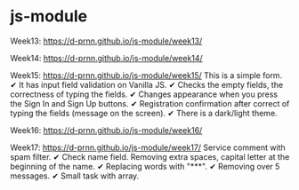 # js-module

Week13: https://d-prnn.github.io/js-module/week13/

Week14: https://d-prnn.github.io/js-module/week14/

Week15: https://d-prnn.github.io/js-module/week15/
This is a simple form.
✔ It has input field validation on Vanilla JS.
✔ Checks the empty fields, the correctness of typing the fields.
✔ Changes appearance when you press the Sign In and Sign Up buttons.
✔ Registration confirmation after correct of typing the fields (message on the screen).
✔ There is a dark/light theme.

Week16: https://d-prnn.github.io/js-module/week16/

Week17: https://d-prnn.github.io/js-module/week17/
Service comment with spam filter.
✔ Check name field. Removing extra spaces, capital letter at the beginning of the name.
✔ Replacing words with "\*\*\*".
✔ Removing over 5 messages.
✔ Small task with array.
